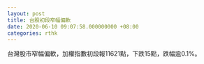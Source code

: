 ```yaml
---
layout: post
title: 台股初段窄幅偏軟
date: 2020-06-10 09:07:58.000000000 +08:00
categories: rthk
---
```


台灣股市窄幅偏軟，加權指數初段報11621點，下跌15點，跌幅逾0.1%。
